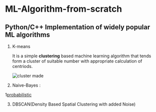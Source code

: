 # ML-Algorithm-from-scratch
## Python/C++ Implementation of widely popular ML algorithms


1. K-means

     It is a simple **clustering** based machine learning algorithm that tends form a cluster of suitable number with appropriate calculation of centriods.
     
     ![cluster made](https://media.geeksforgeeks.org/wp-content/uploads/20190812011831/Screenshot-2019-08-12-at-1.09.42-AM.png)
     
2. Naive-Bayes :

1[probabilistic](https://miro.medium.com/max/700/1*39U1Ln3tSdFqsfQy6ndxOA.png)


3. DBSCAN(Density Based Spatial Clustering with added Noise)
